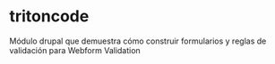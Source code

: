 # tritoncode
Módulo drupal que demuestra cómo construir formularios y reglas de validación para Webform Validation
